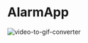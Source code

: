 # AlarmApp
![video-to-gif-converter](https://user-images.githubusercontent.com/41589534/167910986-a8bc30a8-6d00-44eb-bcb2-665ba52ec548.gif)
